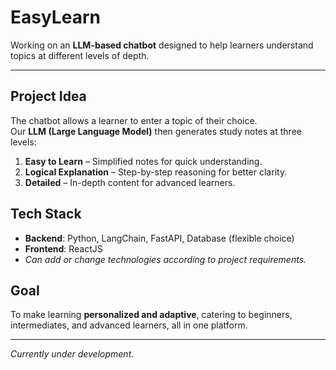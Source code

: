 # EasyLearn

Working on an **LLM-based chatbot** designed to help learners understand topics at different levels of depth.  

---
## Project Idea
The chatbot allows a learner to enter a topic of their choice.  
Our **LLM (Large Language Model)** then generates study notes at three levels:  

1. **Easy to Learn** – Simplified notes for quick understanding.  
2. **Logical Explanation** – Step-by-step reasoning for better clarity.  
3. **Detailed** – In-depth content for advanced learners.  

## Tech Stack
- **Backend**: Python, LangChain, FastAPI, Database (flexible choice)  
- **Frontend**: ReactJS  
- *Can add or change technologies according to project requirements.*  

## Goal
To make learning **personalized and adaptive**, catering to beginners, intermediates, and advanced learners, all in one platform.

---

*Currently under development.*
